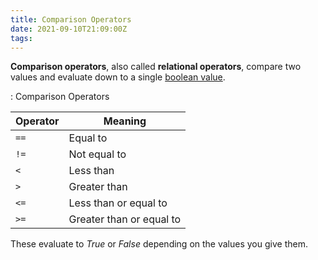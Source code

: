 ```yaml
---
title: Comparison Operators
date: 2021-09-10T21:09:00Z
tags:
---
```


**Comparison operators**, also called **relational operators**, compare two
values and evaluate down to a single [boolean value][1].

[1]: 20210910210804-boolean-values.md

: Comparison Operators

| **Operator** | **Meaning**              |
|--------------|--------------------------|
| `==`         | Equal to                 |
| `!=`         | Not equal to             |
| `<`          | Less than                |
| `>`          | Greater than             |
| `<=`         | Less than or equal to    |
| `>=`         | Greater than or equal to |

These evaluate to _True_ or _False_ depending on the values you give them.
